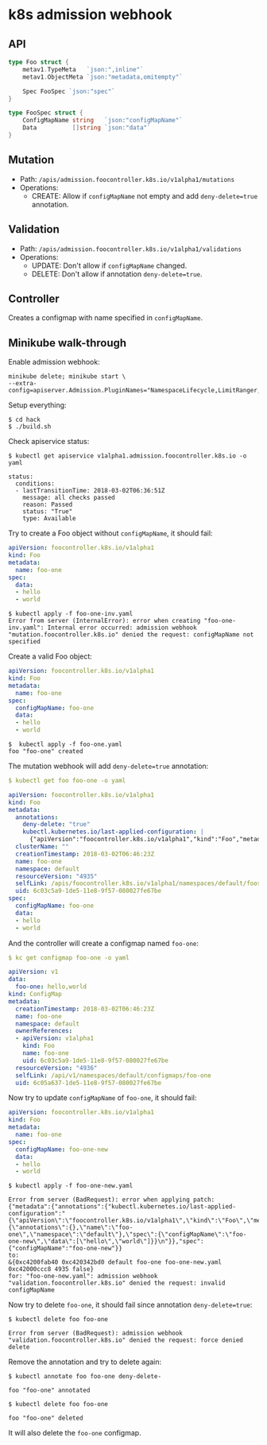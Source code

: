 # k8s admission webhook

## API

```go
type Foo struct {
    metav1.TypeMeta   `json:",inline"`
    metav1.ObjectMeta `json:"metadata,omitempty"`

    Spec FooSpec `json:"spec"`
}

type FooSpec struct {
    ConfigMapName string   `json:"configMapName"`
    Data          []string `json:"data"`
}
```

## Mutation

- Path: `/apis/admission.foocontroller.k8s.io/v1alpha1/mutations`
- Operations:
  - CREATE: Allow if `configMapName` not empty and add `deny-delete=true` annotation.

## Validation

- Path: `/apis/admission.foocontroller.k8s.io/v1alpha1/validations`
- Operations:
  - UPDATE: Don't allow if `configMapName` changed.
  - DELETE: Don't allow if annotation `deny-delete=true`.

## Controller

Creates a configmap with name specified in `configMapName`.

## Minikube walk-through

Enable admission webhook:

```console
minikube delete; minikube start \
--extra-config=apiserver.Admission.PluginNames="NamespaceLifecycle,LimitRanger,ServiceAccount,PersistentVolumeLabel,DefaultStorageClass,DefaultTolerationSeconds,MutatingAdmissionWebhook,ValidatingAdmissionWebhook,ResourceQuota"
```

Setup everything:

```console
$ cd hack
$ ./build.sh
```

Check apiservice status:

```console
$ kubectl get apiservice v1alpha1.admission.foocontroller.k8s.io -o yaml

status:
  conditions:
  - lastTransitionTime: 2018-03-02T06:36:51Z
    message: all checks passed
    reason: Passed
    status: "True"
    type: Available
```

Try to create a Foo object without `configMapName`, it should fail:

```yaml
apiVersion: foocontroller.k8s.io/v1alpha1
kind: Foo
metadata:
  name: foo-one
spec:
  data:
  - hello
  - world
```

```console
$ kubectl apply -f foo-one-inv.yaml
Error from server (InternalError): error when creating "foo-one-inv.yaml": Internal error occurred: admission webhook "mutation.foocontroller.k8s.io" denied the request: configMapName not specified
```

Create a valid Foo object:

```yaml
apiVersion: foocontroller.k8s.io/v1alpha1
kind: Foo
metadata:
  name: foo-one
spec:
  configMapName: foo-one
  data:
  - hello
  - world
```

```console
$  kubectl apply -f foo-one.yaml
foo "foo-one" created
```

The mutation webhook will add `deny-delete=true` annotation:

```yaml
$ kubectl get foo foo-one -o yaml

apiVersion: foocontroller.k8s.io/v1alpha1
kind: Foo
metadata:
  annotations:
    deny-delete: "true"
    kubectl.kubernetes.io/last-applied-configuration: |
      {"apiVersion":"foocontroller.k8s.io/v1alpha1","kind":"Foo","metadata":{"annotations":{},"name":"foo-one","namespace":"default"},"spec":{"configMapName":"foo-one","data":["hello","world"]}}
  clusterName: ""
  creationTimestamp: 2018-03-02T06:46:23Z
  name: foo-one
  namespace: default
  resourceVersion: "4935"
  selfLink: /apis/foocontroller.k8s.io/v1alpha1/namespaces/default/foos/foo-one
  uid: 6c03c5a9-1de5-11e8-9f57-080027fe67be
spec:
  configMapName: foo-one
  data:
  - hello
  - world
```

And the controller will create a configmap named `foo-one`:

```yaml
$ kc get configmap foo-one -o yaml

apiVersion: v1
data:
  foo-one: hello,world
kind: ConfigMap
metadata:
  creationTimestamp: 2018-03-02T06:46:23Z
  name: foo-one
  namespace: default
  ownerReferences:
  - apiVersion: v1alpha1
    kind: Foo
    name: foo-one
    uid: 6c03c5a9-1de5-11e8-9f57-080027fe67be
  resourceVersion: "4936"
  selfLink: /api/v1/namespaces/default/configmaps/foo-one
  uid: 6c05a637-1de5-11e8-9f57-080027fe67be
```

Now try to update `configMapName` of `foo-one`, it should fail:

```yaml
apiVersion: foocontroller.k8s.io/v1alpha1
kind: Foo
metadata:
  name: foo-one
spec:
  configMapName: foo-one-new
  data:
  - hello
  - world
```

```console
$ kubectl apply -f foo-one-new.yaml

Error from server (BadRequest): error when applying patch:
{"metadata":{"annotations":{"kubectl.kubernetes.io/last-applied-configuration":"{\"apiVersion\":\"foocontroller.k8s.io/v1alpha1\",\"kind\":\"Foo\",\"metadata\":{\"annotations\":{},\"name\":\"foo-one\",\"namespace\":\"default\"},\"spec\":{\"configMapName\":\"foo-one-new\",\"data\":[\"hello\",\"world\"]}}\n"}},"spec":{"configMapName":"foo-one-new"}}
to:
&{0xc4200fab40 0xc420342bd0 default foo-one foo-one-new.yaml 0xc42000ccc8 4935 false}
for: "foo-one-new.yaml": admission webhook "validation.foocontroller.k8s.io" denied the request: invalid configMapName
```

Now try to delete `foo-one`, it should fail since annotation `deny-delete=true`:

```console
$ kubectl delete foo foo-one

Error from server (BadRequest): admission webhook "validation.foocontroller.k8s.io" denied the request: force denied delete
```

Remove the annotation and try to delete again:

```console
$ kubectl annotate foo foo-one deny-delete-

foo "foo-one" annotated
```

```console
$ kubectl delete foo foo-one

foo "foo-one" deleted
```

It will also delete the `foo-one` configmap.